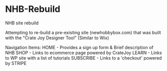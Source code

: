 # NHB-Rebuild
NHB site rebuild

Attempting to re-build a pre-existing site (newhobbybox.com) that was built with the "Crate Joy Designer Tool" (Similar to Wix) 

Navigation Items:
    HOME - Provides a sign up form & Brief description of NHB
    SHOP - Links to ecommerce page powered by CrateJoy 
    LEARN - Links to WP site with a list of tutorials 
    SUBSCRIBE - Links to a 'checkout' powered by STRIPE
    
  
    
    
